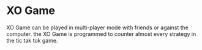 # XO Game

XO Game can be played in multi-player mode with friends or against the computer. the XO Game is programmed to counter almost every strategy in the tic tak tok game.
